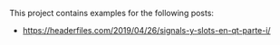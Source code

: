 This project contains examples for the following posts:

- <https://headerfiles.com/2019/04/26/signals-y-slots-en-qt-parte-i/>
